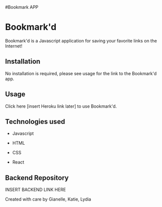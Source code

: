 #Bookmark APP

# Bookmark'd

Bookmark'd is a Javascript application for saving your favorite links on the Internet!

## Installation

No installation is required, please see usage for the link to the Bookmark'd app.

## Usage

Click here [insert Heroku link later] to use Bookmark'd.



## Technologies used

- Javascript

- HTML

- CSS

- React

## Backend Repository

INSERT BACKEND LINK HERE


Created with care by Gianelle, Katie, Lydia

